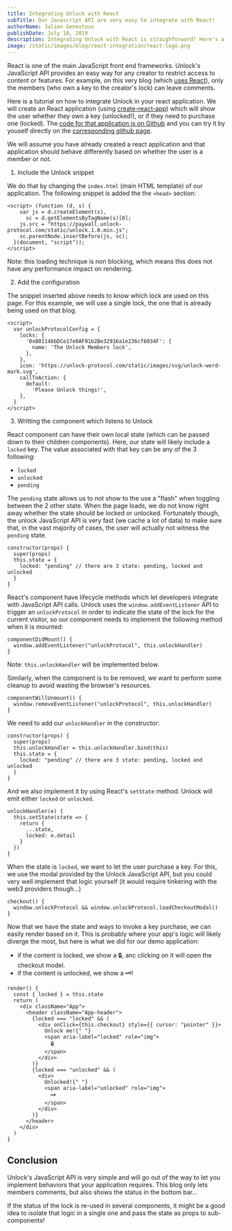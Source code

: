 ```yaml
---
title: Integrating Unlock with React
subTitle: Our Javascript API are very easy to integrate with React!
authorName: Julien Genestoux
publishDate: July 10, 2019
description: Integrating Unlock with React is straighforward! Here's a quick tutorial on how to get there!
image: /static/images/blog/react-integration/react-logo.png
---
```


React is one of the main JavaScript front end frameworks. Unlock's JavaScript API provides an easy way for any creator to restrict access to content or features. For example, on this very blog (which [uses React](https://github.com/unlock-protocol/unlock/tree/master/unlock-protocol.com)), only the members (who own a key to the creator's lock) can leave comments.

Here is a tutorial on how to integrate Unlock in your react application. We will create an React application (using [create-react-app](https://github.com/facebook/create-react-app)) which will show the user whether they own a key (unlocked!), or if they need to purchase one (locked). The [code for that application is on Github](https://github.com/unlock-protocol/react-example) and you can try it by youself directly on the [corresponding github page](https://unlock-protocol.github.io/react-example/).

We will assume you have already created a react application and that application should behave differently based on whether the user is a member or not.

1. Include the Unlock snippet

We do that by changing the `index.html` (main HTML template) of our application. The following snippet is added the the `<head>` section:

```
<script> (function (d, s) {
    var js = d.createElement(s),
      sc = d.getElementsByTagName(s)[0];
    js.src = "https://paywall.unlock-protocol.com/static/unlock.1.0.min.js";
    sc.parentNode.insertBefore(js, sc);
  }(document, "script"));
</script>
```

Note: this loading technique is non blocking, which means this does not have any performance impact on rendering.

2. Add the configuration

The snippet inserted above needs to know which lock are used on this page.  For this example, we will use a single lock, the one that is already being used on that blog.

```
<script>
  var unlockProtocolConfig = {
    locks: {
      '0xB0114bbDCe17e0AF91b2Be32916a1e236cf6034F': {
        name: 'The Unlock Members lock',
      },
    },
    icon: 'https://unlock-protocol.com/static/images/svg/unlock-word-mark.svg',
    callToAction: {
      default:
        'Please Unlock things!',
    },
  }
</script>
```

3. Writting the component which listens to Unlock

React component can have their own local state (which can be passed down to their children components). Here, our state will likely include a `locked` key. The value associated with that key can be any of the 3 following:
* `locked`
* `unlocked`
* `pending`

The `pending` state allows us to not show to the use a "flash" when toggling between the 2 other state. When the page loads, we do not know right away whether the state should be locked or unlocked. Fortunately though, the unlock JavaScript API is very fast (we cache a lot of data) to make sure that, in the vast majority of cases, the user will actually not witness the `pending` state.

```
constructor(props) {
  super(props)
  this.state = {
    locked: "pending" // there are 3 state: pending, locked and unlocked
  }
}
```

React's component have lifecycle methods which let developers integrate with JavaScript API calls. Unlock uses the `window.addEventListener` API to trigger an `unlockProtocol` in order to indicate the state of the lock for the current visitor, so our component needs to implement the following method when it is mounted:

```
componentDidMount() {
  window.addEventListener("unlockProtocol", this.unlockHandler)
}
```

Note: `this.unlockHandler` will be implemented below.

Similarly, when the component is to be removed, we want to perform some cleanup to avoid wasting the browser's resources.

```
componentWillUnmount() {
  window.removeEventListener("unlockProtocol", this.unlockHandler)
}
```

We need to add our `unlockHandler` in the constructor:

```
constructor(props) {
  super(props)
  this.unlockHandler = this.unlockHandler.bind(this)
  this.state = {
    locked: "pending" // there are 3 state: pending, locked and unlocked
  }
}
```

And we also implement it by using React's `setState` method. Unlock will emit either `locked` or `unlocked`.

```
unlockHandler(e) {
  this.setState(state => {
    return {
      ...state,
      locked: e.detail
    }
  })
}
```

When the state is `locked`, we want to let the user purchase a key. For this, we use the modal provided by the Unlock JavaScript API, but you could very well implement that logic yourself (it would require tinkering with the web3 providers though...)

```
checkout() {
  window.unlockProtocol && window.unlockProtocol.loadCheckoutModal()
}
```


Now that we have the state and ways to invoke a key purchase, we can easily render based on it. This is probably where your app's logic will likely diverge the most, but here is what we did for our demo application:
* if the content is locked, we show a 🔒, anc clicking on it will open the checkout model.
* if the content is unlocked, we show a 🗝!

```
render() {
  const { locked } = this.state
  return (
    <div className="App">
      <header className="App-header">
        {locked === "locked" && (
          <div onClick={this.checkout} style={{ cursor: "pointer" }}>
            Unlock me!{" "}
            <span aria-label="locked" role="img">
              🔒
            </span>
          </div>
        )}
        {locked === "unlocked" && (
          <div>
            Unlocked!{" "}
            <span aria-label="unlocked" role="img">
              🗝
            </span>
          </div>
        )}
      </header>
    </div>
  )
}
```

## Conclusion

Unlock's JavaScript API is very simple and will go out of the way to let you implement behaviors that your application requires. This blog only lets members comments, but also shows the status in the bottom bar...

If the status of the lock is re-used in several components, it might be a good idea to isolate that logic in a single one and pass the state as props to sub-components!

